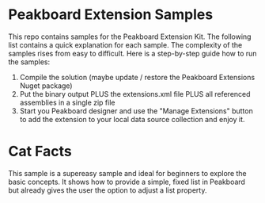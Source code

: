 # Peakboard Extension Samples
This repo contains samples for the Peakboard Extension Kit. The following list contains a quick explanation for each sample. The complexity of the samples rises from easy to difficult.
Here is a step-by-step guide how to run the samples:

1. Compile the solution (maybe update / restore the Peakboard Extensions Nuget package)
2. Put the binary output PLUS the extensions.xml file PLUS all referenced assemblies in a single zip file
3. Start you Peakboard designer and use the "Manage Extensions" button to add the extension to your local data source collection and enjoy it.

# Cat Facts
This sample is a supereasy sample and ideal for beginners to explore the basic concepts. It shows how to provide a simple, fixed list in Peakboard but already gives the user the option to adjust a list property. 
